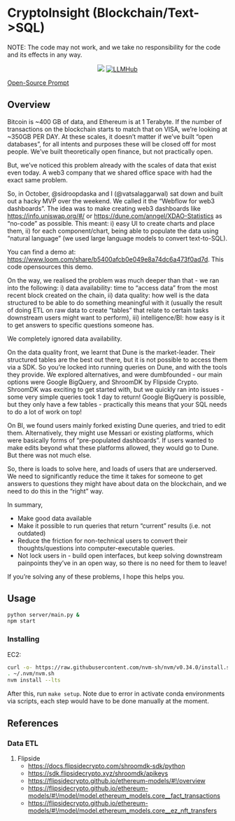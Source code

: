 # CryptoInsight (Blockchain/Text->SQL)


NOTE: The code may not work, and we take no responsibility for the code and its effects in any way. 

<p align="center">
    <a href="https://www.loom.com/share/b5400afcb0e049e8a74dc6a473f0ad7d"><img src="https://img.shields.io/badge/Loom-Demo-red"></a>
    <a href="https://www.llmhub.com/2/functions/23/share"><img src="https://img.shields.io/badge/LLMHub%20-%E2%AD%90%EF%B8%8F-brightgreen" alt="LLMHub"></a>
</p>

[Open-Source Prompt](https://www.llmhub.com/2/functions/23/share)

## Overview

Bitcoin is ~400 GB of data, and Ethereum is at 1 Terabyte. If the number of transactions on the blockchain starts to match that on VISA, we’re looking at ~350GB PER DAY. At these scales, it doesn’t matter if we’ve built “open databases”, for all intents and purposes these will be closed off for most people. We’ve built theoretically open finance, but not practically open.

But, we’ve noticed this problem already with the scales of data that exist even today. A web3 company that we shared office space with had the exact same problem.

So, in October, @sidroopdaska and I (@vatsalaggarwal) sat down and built out a hacky MVP over the weekend. We called it the “Webflow for web3 dashboards”. The idea was to make creating web3 dashboards like https://info.uniswap.org/#/ or https://dune.com/anngel/XDAO-Statistics as “no-code” as possible. This meant: i) easy UI to create charts and place them, ii) for each component/chart, being able to populate the data using “natural language” (we used large language models to convert text-to-SQL).

You can find a demo at: https://www.loom.com/share/b5400afcb0e049e8a74dc6a473f0ad7d. This code opensources this demo.

On the way, we realised the problem was much deeper than that - we ran into the following: i) data availability: time to “access data” from the most recent block created on the chain, ii) data quality: how well is the data structured to be able to do something meaningful with it (usually the result of doing ETL on raw data to create “tables” that relate to certain tasks downstream users might want to perform), iii) intelligence/BI: how easy is it to get answers to specific questions someone has.

We completely ignored data availability.

On the data quality front, we learnt that Dune is the market-leader. Their structured tables are the best out there, but it is not possible to access them via a SDK. So you’re locked into running queries on Dune, and with the tools they provide. We explored alternatives, and were dumbfounded - our main options were Google BigQuery, and ShroomDK by Flipside Crypto. ShroomDK was exciting to get started with, but we quickly ran into issues - some very simple queries took 1 day to return! Google BigQuery is possible, but they only have a few tables - practically this means that your SQL needs to do a lot of work on top!

On BI, we found users mainly forked existing Dune queries, and tried to edit them. Alternatively, they might use Messari or existing platforms, which were basically forms of “pre-populated dashboards”. If users wanted to make edits beyond what these platforms allowed, they would go to Dune. But there was not much else.

So, there is loads to solve here, and loads of users that are underserved. We need to significantly reduce the time it takes for someone to get answers to questions they might have about data on the blockchain, and we need to do this in the “right” way. 

In summary,
- Make good data available
- Make it possible to run queries that return “current” results (i.e. not outdated)
- Reduce the friction for non-technical users to convert their thoughts/questions into computer-executable queries.
- Not lock users in - build open interfaces, but keep solving downstream painpoints they’ve in an open way, so there is no need for them to leave!

If you’re solving any of these problems, I hope this helps you.
## Usage

```bash
python server/main.py &
npm start
```

### Installing

EC2:
```bash
curl -o- https://raw.githubusercontent.com/nvm-sh/nvm/v0.34.0/install.sh | bash
. ~/.nvm/nvm.sh
nvm install --lts
```

After this, run `make setup`. Note due to error in activate conda environments via scripts, each
step would have to be done manually at the moment.


## References

### Data ETL
1. Flipside
    - https://docs.flipsidecrypto.com/shroomdk-sdk/python
    - https://sdk.flipsidecrypto.xyz/shroomdk/apikeys
    - https://flipsidecrypto.github.io/ethereum-models/#!/overview
    - https://flipsidecrypto.github.io/ethereum-models/#!/model/model.ethereum_models.core__fact_transactions
    - https://flipsidecrypto.github.io/ethereum-models/#!/model/model.ethereum_models.core__ez_nft_transfers
